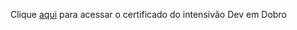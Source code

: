 <p>Clique <a href="https://img1.niftyimages.com/tnlh/6woi/g4a5?name=Jo%C3%A3o%20Emanuel%20Machado%20de%20Azevedo%20Buri" target="_blank" rel="next">aqui</a> para acessar o certificado do intensivão Dev em Dobro</p> 

